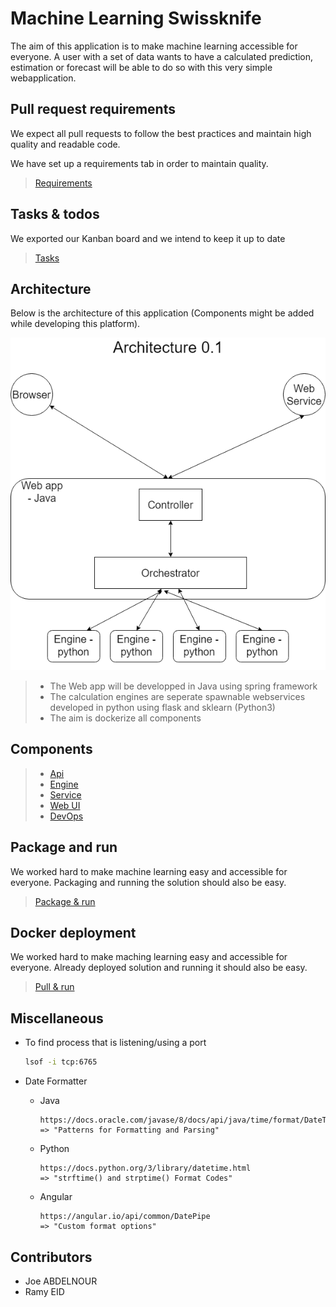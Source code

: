 # Machine Learning Swissknife

The aim of this application is to make machine learning accessible for everyone. A user with a set of data wants to have a calculated prediction, estimation or forecast will be able to do so with this very simple webapplication.

## Pull request requirements

We expect all pull requests to follow the best practices and maintain high quality and readable code.

We have set up a requirements tab in order to maintain quality.

> [Requirements](resources/documentation/md/PullRequestRequirements.md)

## Tasks & todos

We exported our Kanban board and we intend to keep it up to date

> [Tasks](resources/documentation/md/TasksAndTodos.md)

## Architecture

Below is the architecture of this application (Components might be added while developing this platform).

![Architecture](resources/documentation/md/images/architectures.png)

> - The Web app will be developped in Java using spring framework
> - The calculation engines are seperate  spawnable webservices developed in python using flask and sklearn (Python3)
> - The aim is dockerize all components

## Components

> - [Api](resources/documentation/md/components/Api.md)
> - [Engine](./resources/documentation/md/components/Engine.md)
> - [Service](./resources/documentation/md/components/Service.md)
> - [Web UI](./resources/documentation/md/components/WebUI.md)
> - [DevOps](./resources/documentation/md/components/DevOps.md)

## Package and run

We worked hard to make machine learning easy and accessible for everyone. Packaging and running the solution should also be easy.

> [Package & run](resources/documentation/md/components/devops/scripts/Packaging.md)

## Docker deployment

We worked hard to make maching learning easy and accessible for everyone. Already deployed solution and running it should also be easy.

> [Pull & run](resources/documentation/md/components/devops/scripts/Deployment.md)

## Miscellaneous

- To find process that is listening/using a port

  ```bash
  lsof -i tcp:6765 
  ```

- Date Formatter

  - Java

    ```text
    https://docs.oracle.com/javase/8/docs/api/java/time/format/DateTimeFormatter.html
    => "Patterns for Formatting and Parsing"
    ```

  - Python
  
    ```text
    https://docs.python.org/3/library/datetime.html
    => "strftime() and strptime() Format Codes"
    ```

  - Angular

    ```text
    https://angular.io/api/common/DatePipe
    => "Custom format options"
    ```

## Contributors

- Joe ABDELNOUR
- Ramy EID
